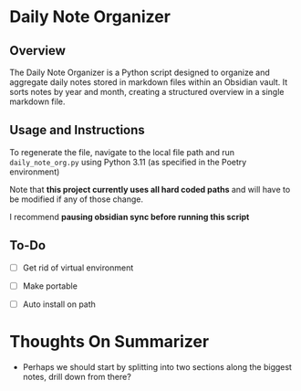 # Daily Note Organizer

## Overview
The Daily Note Organizer is a Python script designed to organize and aggregate daily notes stored in markdown files within an Obsidian vault. It sorts notes by year and month, creating a structured overview in a single markdown file.

## Usage and Instructions
To regenerate the file, navigate to the local file path and run `daily_note_org.py` using Python 3.11 (as specified in the Poetry environment)

Note that **this project currently uses all hard coded paths** and will have to be modified if any of those change.

I recommend **pausing obsidian sync before running this script**

## To-Do
- [ ] Get rid of virtual environment
- [ ] Make portable
- [ ] Auto install on path


# Thoughts On Summarizer
- Perhaps we should start by splitting into two sections along the biggest notes, drill down from there?